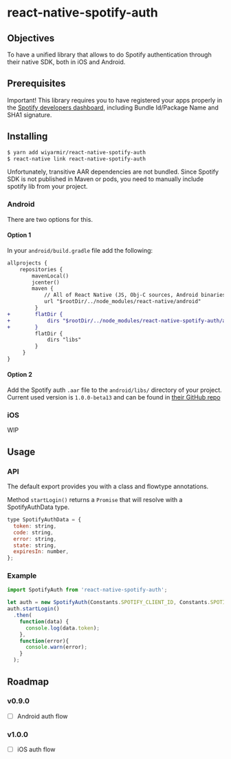 
# react-native-spotify-auth

## Objectives

To have a unified library that allows to do Spotify authentication through their native SDK, both in iOS and Android.

## Prerequisites

Important! This library requires you to have registered your apps properly in the [Spotify developers dashboard](https://developer.spotify.com/dashboard/applications), including Bundle Id/Package Name and SHA1 signature.

## Installing

```bash
$ yarn add wiyarmir/react-native-spotify-auth
$ react-native link react-native-spotify-auth
```
  
Unfortunately, transitive AAR dependencies are not bundled. Since Spotify SDK is not published in Maven or pods, you need to manually include spotify lib from your project. 

### Android

There are two options for this.

#### Option 1

In your `android/build.gradle` file add the following:

```diff
allprojects {
    repositories {
        mavenLocal()
        jcenter()
        maven {
            // All of React Native (JS, Obj-C sources, Android binaries) is installed from npm
            url "$rootDir/../node_modules/react-native/android"
         }
+        flatDir {
+            dirs "$rootDir/../node_modules/react-native-spotify-auth/android/libs"
+        }
         flatDir {
             dirs "libs"
         }
     }
}
```

#### Option 2

Add the Spotify auth `.aar` file to the `android/libs/` directory of your project. Current used version is `1.0.0-beta13` and can be found in [their GitHub repo](https://github.com/spotify/android-sdk/tree/1.0.0-beta13)

### iOS

WIP

## Usage

### API

The default export provides you with a class and flowtype annotations.

Method `startLogin()` returns a `Promise` that will resolve with a SpotifyAuthData type.

```js
type SpotifyAuthData = {
  token: string,
  code: string,
  error: string,
  state: string,
  expiresIn: number,
};
```

### Example

```js
import SpotifyAuth from 'react-native-spotify-auth';

let auth = new SpotifyAuth(Constants.SPOTIFY_CLIENT_ID, Constants.SPOTIFY_REDIRECT_URI);
auth.startLogin()
  .then(
    function(data) {
      console.log(data.token);
    },
    function(error){
      console.warn(error);
    }
  );
```

## Roadmap

### v0.9.0

- [ ] Android auth flow

### v1.0.0

- [ ] iOS auth flow

